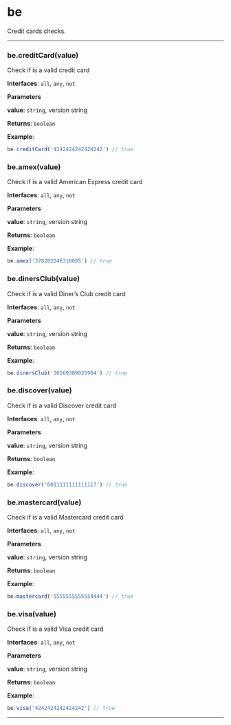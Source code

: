 # be

Credit cards checks.



* * *

### be.creditCard(value) 

Check if is a valid credit card**Interfaces**: `all`, `any`, `not`

**Parameters**

**value**: `string`, version string

**Returns**: `boolean`

**Example**:
```js
be.creditCard('4242424242424242') // true
```


### be.amex(value) 

Check if is a valid American Express credit card**Interfaces**: `all`, `any`, `not`

**Parameters**

**value**: `string`, version string

**Returns**: `boolean`

**Example**:
```js
be.amex('378282246310005') // true
```


### be.dinersClub(value) 

Check if is a valid Diner’s Club credit card**Interfaces**: `all`, `any`, `not`

**Parameters**

**value**: `string`, version string

**Returns**: `boolean`

**Example**:
```js
be.dinersClub('30569309025904') // true
```


### be.discover(value) 

Check if is a valid Discover credit card**Interfaces**: `all`, `any`, `not`

**Parameters**

**value**: `string`, version string

**Returns**: `boolean`

**Example**:
```js
be.discover('6011111111111117') // true
```


### be.mastercard(value) 

Check if is a valid Mastercard credit card**Interfaces**: `all`, `any`, `not`

**Parameters**

**value**: `string`, version string

**Returns**: `boolean`

**Example**:
```js
be.mastercard('5555555555554444') // true
```


### be.visa(value) 

Check if is a valid Visa credit card**Interfaces**: `all`, `any`, `not`

**Parameters**

**value**: `string`, version string

**Returns**: `boolean`

**Example**:
```js
be.visa('4242424242424242') // true
```



* * *










